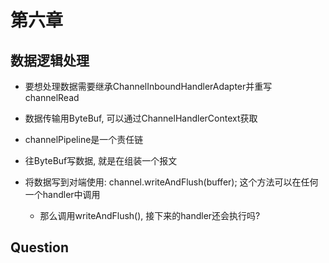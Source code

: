 # 第六章

## 数据逻辑处理

- 要想处理数据需要继承ChannelInboundHandlerAdapter并重写channelRead
- 数据传输用ByteBuf, 可以通过ChannelHandlerContext获取
- channelPipeline是一个责任链


- 往ByteBuf写数据, 就是在组装一个报文
- 将数据写到对端使用: channel.writeAndFlush(buffer); 这个方法可以在任何一个handler中调用
  - 那么调用writeAndFlush(), 接下来的handler还会执行吗?



## Question




